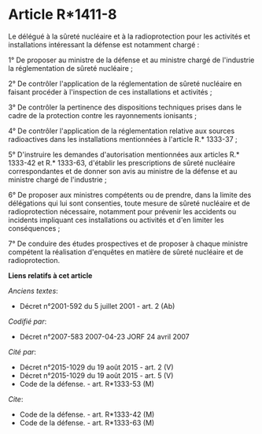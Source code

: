 # Article R*1411-8

Le délégué à la sûreté nucléaire et à la radioprotection pour les activités et installations intéressant la défense est
notamment chargé :

1° De proposer au ministre de la défense et au ministre chargé de l'industrie la réglementation de sûreté nucléaire ;

2° De contrôler l'application de la réglementation de sûreté nucléaire en faisant procéder à l'inspection de ces
installations et activités ;

3° De contrôler la pertinence des dispositions techniques prises dans le cadre de la protection contre les rayonnements
ionisants ;

4° De contrôler l'application de la réglementation relative aux sources radioactives dans les installations mentionnées à
l'article R.* 1333-37 ;

5° D'instruire les demandes d'autorisation mentionnées aux articles R.* 1333-42 et R.* 1333-63, d'établir les prescriptions
de sûreté nucléaire correspondantes et de donner son avis au ministre de la défense et au ministre chargé de l'industrie ;

6° De proposer aux ministres compétents ou de prendre, dans la limite des délégations qui lui sont consenties, toute mesure
de sûreté nucléaire et de radioprotection nécessaire, notamment pour prévenir les accidents ou incidents impliquant ces
installations ou activités et d'en limiter les conséquences ;

7° De conduire des études prospectives et de proposer à chaque ministre compétent la réalisation d'enquêtes en matière de
sûreté nucléaire et de radioprotection.

**Liens relatifs à cet article**

_Anciens textes_:

  - Décret n°2001-592 du 5 juillet 2001 - art. 2 (Ab)

_Codifié par_:

  - Décret n°2007-583 2007-04-23 JORF 24 avril 2007

_Cité par_:

  - Décret n°2015-1029 du 19 août 2015 - art. 2 (V)
  - Décret n°2015-1029 du 19 août 2015 - art. 5 (V)
  - Code de la défense. - art. R*1333-53 (M)

_Cite_:

  - Code de la défense. - art. R*1333-42 (M)
  - Code de la défense. - art. R*1333-63 (M)
